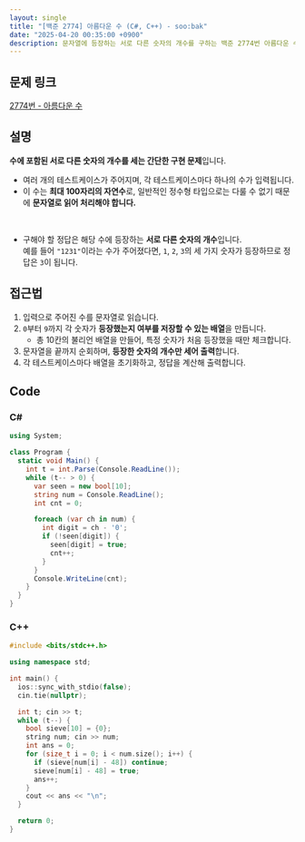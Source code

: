 ```yaml
---
layout: single
title: "[백준 2774] 아름다운 수 (C#, C++) - soo:bak"
date: "2025-04-20 00:35:00 +0900"
description: 문자열에 등장하는 서로 다른 숫자의 개수를 구하는 백준 2774번 아름다운 수 문제의 C# 및 C++ 풀이 및 해설
---
```


## 문제 링크
[2774번 - 아름다운 수](https://www.acmicpc.net/problem/2774)

## 설명
**수에 포함된 서로 다른 숫자의 개수를 세는 간단한 구현 문제**입니다.
<br>

- 여러 개의 테스트케이스가 주어지며, 각 테스트케이스마다 하나의 수가 입력됩니다.
- 이 수는 **최대 100자리의 자연수**로, 일반적인 정수형 타입으로는 다룰 수 없기 때문에 **문자열로 읽어 처리해야 합니다.**
<br>

- 구해야 할 정답은 해당 수에 등장하는 **서로 다른 숫자의 개수**입니다.<br>
  예를 들어 `"1231"`이라는 수가 주어졌다면, `1`, `2`, `3`의 세 가지 숫자가 등장하므로 정답은 `3`이 됩니다.<br>

## 접근법

1. 입력으로 주어진 수를 문자열로 읽습니다.
2. `0`부터 `9`까지 각 숫자가 **등장했는지 여부를 저장할 수 있는 배열**을 만듭니다.
   - 총 10칸의 불리언 배열을 만들어, 특정 숫자가 처음 등장했을 때만 체크합니다.
3. 문자열을 끝까지 순회하며, **등장한 숫자의 개수만 세어 출력**합니다.
4. 각 테스트케이스마다 배열을 초기화하고, 정답을 계산해 출력합니다.

## Code

### C#
```csharp
using System;

class Program {
  static void Main() {
    int t = int.Parse(Console.ReadLine());
    while (t-- > 0) {
      var seen = new bool[10];
      string num = Console.ReadLine();
      int cnt = 0;

      foreach (var ch in num) {
        int digit = ch - '0';
        if (!seen[digit]) {
          seen[digit] = true;
          cnt++;
        }
      }
      Console.WriteLine(cnt);
    }
  }
}
```

### C++
```cpp
#include <bits/stdc++.h>

using namespace std;

int main() {
  ios::sync_with_stdio(false);
  cin.tie(nullptr);

  int t; cin >> t;
  while (t--) {
    bool sieve[10] = {0};
    string num; cin >> num;
    int ans = 0;
    for (size_t i = 0; i < num.size(); i++) {
      if (sieve[num[i] - 48]) continue;
      sieve[num[i] - 48] = true;
      ans++;
    }
    cout << ans << "\n";
  }

  return 0;
}
```

